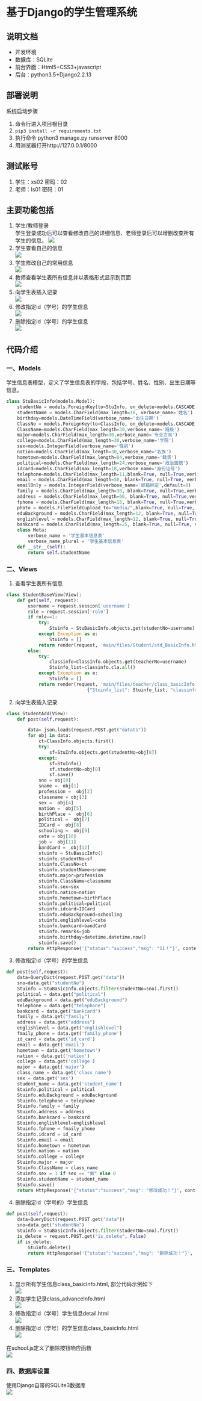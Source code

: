 # 基于Django的学生管理系统
## 说明文档
* 开发环境
* 数据库：SQLite
* 前台界面：Html5+CSS3+javascript
* 后台：python3.5+Django2.2.13

## 部署说明
系统启动步骤
1. 命令行进入项目根目录
2.	`pip3 install -r requirements.txt`
3.	执行命令 python3 manage.py runserver 8000
4.	用浏览器打开http://127.0.0.1/8000

## 测试账号
1.	学生：xs02   密码：02
2.	老师：ls01    密码：01



## 主要功能包括
1. 学生/教师登录  
学生登录成功后可以查看修改自己的详细信息、老师登录后可以增删改查所有学生的信息。
![](pictures/img.png)
2. 学生查看自己的信息   
![](pictures/img_1.png)
3. 学生修改自己的常用信息  
![](pictures/img_2.png)
4. 教师查看学生表所有信息并以表格形式显示到页面  
![](pictures/img_3.png)
5. 向学生表插入记录  
![](pictures/img_4.png)
6. 修改指定id（学号）的学生信息  
![](pictures/img_5.png) 
7. 删除指定id（学号）的学生信息   
![](pictures/img_6.png)

## 代码介绍
### 一、Models

学生信息表模型，定义了学生信息表的字段，包括学号、姓名、性别、出生日期等信息。
```python
class StuBasicInfo(models.Model):
    studentNo = models.ForeignKey(to=StuInfo, on_delete=models.CASCADE, related_name="stu_stu",verbose_name='学号')
    studentName = models.CharField(max_length=18, verbose_name='姓名')
    birthday=models.DateTimeField(verbose_name='出生日期')
    ClassNo = models.ForeignKey(to=ClassInfo, on_delete=models.CASCADE, verbose_name='班级编号',related_name='cla')
    ClassName=models.CharField(max_length=30,verbose_name='班级')
    major=models.CharField(max_length=30,verbose_name='专业方向')
    college=models.CharField(max_length=30,verbose_name='学院')
    sex=models.IntegerField(verbose_name='性别')
    nation=models.CharField(max_length=30,verbose_name='名族')
    hometown=models.CharField(max_length=84,verbose_name='籍贯')
    political=models.CharField(max_length=24,verbose_name='政治面貌')
    idcard=models.CharField(max_length=18,verbose_name='身份证号')
    telephone=models.CharField(max_length=11,blank=True, null=True,verbose_name='手机号')
    email = models.CharField(max_length=50, blank=True, null=True, verbose_name='个人邮箱')
    emailOnly = models.IntegerField(verbose_name='邮箱绑定',default=0)
    family = models.CharField(max_length=30, blank=True, null=True,verbose_name='家庭联系人')
    address = models.CharField(max_length=60, blank=True, null=True,verbose_name='家庭地址')
    fphone = models.CharField(max_length=18, blank=True, null=True,verbose_name='家庭联系电话')
    photo = models.FileField(upload_to="media/",blank=True, null=True, verbose_name='照片')
    eduBackground = models.CharField(max_length=12, blank=True, null=True,verbose_name='学历')
    englishlevel = models.CharField(max_length=12, blank=True, null=True,verbose_name='英语等级')
    bankcard = models.CharField(max_length=25, blank=True, null=True, verbose_name='银行卡号')
    class Meta:
        verbose_name = '学生基本信息表'
        verbose_name_plural = '学生基本信息表'
    def __str__(self):
        return self.studentName
```

### 二、Views
1. 查看学生表所有信息
```python
class StudentBaseView(View):
    def get(self, request):
        username = request.session['username']
        role = request.session['role']
        if role==1:
            try:
                Stuinfo = StuBasicInfo.objects.get(studentNo=username)
            except Exception as e:
                Stuinfo = []
            return render(request, 'main/files/Student/std_BasicInfo.html', {'Stuinfo': Stuinfo})
        else:
            try:
                classinfo=ClassInfo.objects.get(teacherNo=username)
                Stuinfo_list=classinfo.cla.all()
            except Exception as e:
                Stuinfo = []
            return render(request, 'main/files/teacher/class_basicInfo.html',
                              {"Stuinfo_list": Stuinfo_list, "classinfo": classinfo})
```
2. 向学生表插入记录
```python
class StudentAdd(View):
    def post(self,request):

        data= json.loads(request.POST.get("datats"))
        for obj in data:
            ct=ClassInfo.objects.first()
            try:
                sf=StuInfo.objects.get(studentNo=obj[0])
            except:
                sf=StuInfo()
                sf.studentNo=obj[0]
                sf.save()
            sno = obj[0]
            sname =  obj[1]
            profession =  obj[2]
            classname = obj[3]
            sex =  obj[4]
            nation =  obj[5]
            birthPlace =  obj[6]
            political =  obj[7]
            IDCard =  obj[8]
            schooling =  obj[9]
            cete = obj[10]
            job =  obj[11]
            bandCard =  obj[12]
            stuinfo = StuBasicInfo()
            stuinfo.studentNo=sf
            stuinfo.ClassNo=ct
            stuinfo.studentName=sname
            stuinfo.major=profession
            stuinfo.ClassName=classname
            stuinfo.sex=sex
            stuinfo.nation=nation
            stuinfo.hometown=birthPlace
            stuinfo.political=political
            stuinfo.idcard=IDCard
            stuinfo.eduBackground=schooling
            stuinfo.englishlevel=cete
            stuinfo.bankcard=bandCard
            stuinfo.remarks=job
            stuinfo.birthday=datetime.datetime.now()
            stuinfo.save()
        return HttpResponse('{"status":"success","msg": "11！"}', content_type='application/json')
```
3. 修改指定id（学号）的学生信息
```python
def post(self,request):
    data=QueryDict(request.POST.get("data"))
    sno=data.get("studentNo")
    Stuinfo = StuBasicInfo.objects.filter(studentNo=sno).first()
    political = data.get("political")
    eduBackground = data.get("eduBackground")
    telephone = data.get("telephone")
    bankcard = data.get("bankcard")
    family = data.get("family")
    address = data.get("address")
    englishlevel = data.get("englishlevel")
    fmaily_phone = data.get('family_phone')
    id_card = data.get('id_card')
    email = data.get('email')
    hometown = data.get('hometown')
    nation = data.get('nation')
    college = data.get('college')
    major = data.get('major')
    class_name = data.get('class_name')
    sex = data.get('sex')
    student_name = data.get('student_name')
    Stuinfo.political = political
    Stuinfo.eduBackground = eduBackground
    Stuinfo.telephone = telephone
    Stuinfo.family = family
    Stuinfo.address = address
    Stuinfo.bankcard = bankcard
    Stuinfo.englishlevel=englishlevel
    Stuinfo.fphone = fmaily_phone
    Stuinfo.idcard = id_card
    Stuinfo.email = email
    Stuinfo.hometown = hometown
    Stuinfo.nation = nation
    Stuinfo.college = college
    Stuinfo.major = major
    Stuinfo.ClassName = class_name
    Stuinfo.sex = 1 if sex == "男" else 0
    Stuinfo.studentName = student_name
    Stuinfo.save()
    return HttpResponse('{"status":"success","msg": "修改成功！"}', content_type='application/json')
```
4. 删除指定id（学号的）学生信息
```python
def post(self,request):
    data=QueryDict(request.POST.get("data"))
    sno=data.get("studentNo")
    Stuinfo = StuBasicInfo.objects.filter(studentNo=sno).first()
    is_delete = request.POST.get("is_delete", False)
    if is_delete:
        Stuinfo.delete()
        return HttpResponse('{"status":"success","msg": "删除成功！"}', content_type='application/json')
```
### 三、Templates
1. 显示所有学生信息class_basicInfo.html, 部分代码示例如下  
![](pictures/img_7.png)
2. 添加学生记录class_advanceInfo.html  
 ![](pictures/img_8.png)
3. 修改指定id（学号）学生信息detail.html  
  ![](pictures/img_9.png)
4. 删除指定id（学号）的学生信息class_basicInfo.html  
   ![](pictures/img_10.png)

在school.js定义了删除按钮响应函数  
![](pictures/img_11.png)

### 四、数据库设置
使用Django自带的SQLite3数据库  
 ![](pictures/img_12.png)
